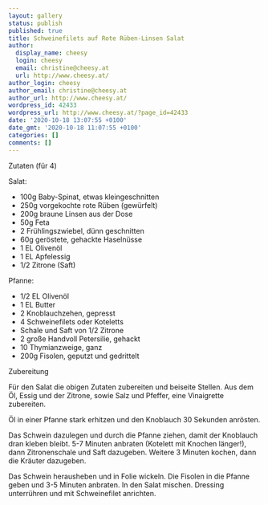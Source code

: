 ```yaml
---
layout: gallery
status: publish
published: true
title: Schweinefilets auf Rote Rüben-Linsen Salat
author:
  display_name: cheesy
  login: cheesy
  email: christine@cheesy.at
  url: http://www.cheesy.at/
author_login: cheesy
author_email: christine@cheesy.at
author_url: http://www.cheesy.at/
wordpress_id: 42433
wordpress_url: http://www.cheesy.at/?page_id=42433
date: '2020-10-18 13:07:55 +0100'
date_gmt: '2020-10-18 11:07:55 +0100'
categories: []
comments: []
---
```

<!-- wp:paragraph -->
Zutaten (für 4)
<!-- /wp:paragraph -->
<!-- wp:paragraph -->
Salat:
<!-- /wp:paragraph -->
<!-- wp:list -->
- 100g Baby-Spinat, etwas kleingeschnitten
- 250g vorgekochte rote Rüben (gewürfelt)
- 200g braune Linsen aus der Dose
- 50g Feta
- 2 Frühlingszwiebel, dünn geschnitten
- 60g geröstete, gehackte Haselnüsse
- 1 EL Olivenöl
- 1 EL Apfelessig
- 1/2 Zitrone (Saft)
<!-- /wp:list -->
<!-- wp:paragraph -->
Pfanne:
<!-- /wp:paragraph -->
<!-- wp:list -->
- 1/2 EL Olivenöl
- 1 EL Butter
- 2 Knoblauchzehen, gepresst
- 4 Schweinefilets oder Koteletts
- Schale und Saft von 1/2 Zitrone
- 2 große Handvoll Petersilie, gehackt
- 10 Thymianzweige, ganz
- 200g Fisolen, geputzt und gedrittelt
<!-- /wp:list -->
<!-- wp:paragraph -->
Zubereitung
<!-- /wp:paragraph -->
<!-- wp:paragraph -->
Für den Salat die obigen Zutaten zubereiten und beiseite Stellen. Aus dem Öl, Essig und der Zitrone, sowie Salz und Pfeffer, eine Vinaigrette zubereiten.
<!-- /wp:paragraph -->
<!-- wp:paragraph -->
Öl in einer Pfanne stark erhitzen und den Knoblauch 30 Sekunden anrösten.
<!-- /wp:paragraph -->
<!-- wp:paragraph -->
Das Schwein dazulegen und durch die Pfanne ziehen, damit der Knoblauch dran kleben bleibt. 5-7 Minuten anbraten (Kotelett mit Knochen länger!), dann Zitronenschale und Saft dazugeben. Weitere 3 Minuten kochen, dann die Kräuter dazugeben.
<!-- /wp:paragraph -->
<!-- wp:paragraph -->
Das Schwein herausheben und in Folie wickeln. Die Fisolen in die Pfanne geben und 3-5 Minuten anbraten. In den Salat mischen. Dressing unterrühren und mit Schweinefilet anrichten.
<!-- /wp:paragraph -->
<!-- wp:image {"id":42434} -->
<figure class="wp-block-image"><img src="{% link _rezepte/hauptspeisen/fleisch/schweinefilets-auf-rote-rueben-linsen-salat/Schweinefilet-auf-Rote-Rüben-Linsen-Salat-1.jpg %}" alt="" class="wp-image-42434"></figure>
<!-- /wp:image -->
